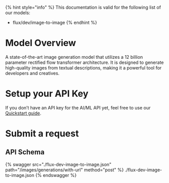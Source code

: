 [#references:start]: <> ({ "template": "openapi" })
{% hint style="info" %}
This documentation is valid for the following list of our models:
* flux/dev/image-to-image
{% endhint %}

# Model Overview
A state-of-the-art image generation model that utilizes a 12 billion parameter rectified flow transformer architecture. It is designed to generate high-quality images from textual descriptions, making it a powerful tool for developers and creatives.

# Setup your API Key
If you don’t have an API key for the AI/ML API yet, feel free to use our [Quickstart guide](https://docs.aimlapi.com/quickstart/setting-up).

# Submit a request
## API Schema
{% swagger src="./flux-dev-image-to-image.json" path="/images/generations/with-url" method="post" %}
./flux-dev-image-to-image.json
{% endswagger %}

[#references:end]: <> ({})